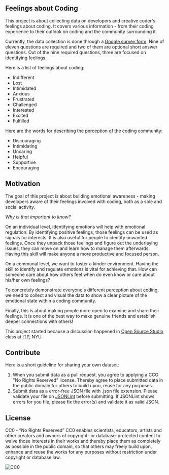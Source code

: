 ## Feelings about Coding

This project is about collecting data on developers and creative coder's feelings about coding. It covers various information - from their coding experience to their outlook on coding and the community surrounding it.

Currently, the data collection is done through a [Google survey form](https://goo.gl/forms/a3KgmUojzeGSiy6z2).
Nine of eleven questions are required and two of them are optional short answer questions. Out of the nine required questions, three are focused on identifying feelings.

Here is a list of feelings about coding:

  * Indifferent
  * Lost
  * Intimidated
  * Anxious
  * Frustrated
  * Challenged
  * Interested
  * Excited
  * Fulfilled

Here are the words for describing the perception of the coding community:

  * Discouraging
  * Intimidating
  * Uncaring
  * Helpful
  * Supportive
  * Encouraging

## Motivation

The goal of this project is about building emotional awareness - making developers aware of their feelings involved with coding, both as a sole and social activity.

*Why is that important to know?*

On an individual level, identifying emotions will help with emotional regulation. By identifying positive feelings, those feelings can be used as signals for interests. It is also useful for people to identify unwanted feelings. Once they unpack those feelings and figure out the underlaying issues, they can move on and learn how to manage them afterwards. Having this skill will make anyone a more productive and focused person.

On a communal level, we want to foster a kinder environment. Having the skill to identify and regulate emotions is vital for achieving that. How can someone care about how others feel when do even know or care about his/her own feelings?

To concretely demonstrate everyone's different perception about coding, we need to collect and visual the data to show a clear picture of the emotional state within a coding community.

Finally, this is about making people more open to examine and share their feelings. It is one of the best way to make genuine friends and establish deeper connections with others!

This project started because a discussion happened in [Open Source Studio](https://github.com/Open-Source-Studio-at-ITP) class at [ITP](https://tisch.nyu.edu/itp), NYU.

## Contribute

Here is a short guideline for sharing your own dataset:

1. When you submit data as a pull request, you agree to applying a CCO "No Rights Reserved" license. Thereby agree to place submitted data in the public domain for others to build upon, reuse for any purposes.
2. Submit data as a error-free JSON file with .json file extension. Please validate your file on [JSONLint](https://jsonlint.com/) before submitting. If JSONLint shows errors for you file, please fix the error(s) and validate it as valid JSON.

## License

CC0 - “No Rights Reserved”
CC0 enables scientists, educators, artists and other creators and owners of copyright- or database-protected content to waive those interests in their works and thereby place them as completely as possible in the public domain, so that others may freely build upon, enhance and reuse the works for any purposes without restriction under copyright or database law.

![CC0](https://i.creativecommons.org/p/zero/1.0/88x31.png)
